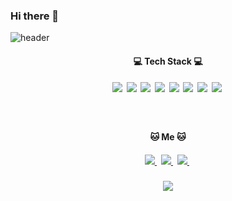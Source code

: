 ### Hi there 👋

<!--
**alswn1/alswn1** is a ✨ _special_ ✨ repository because its `README.md` (this file) appears on your GitHub profile.

Here are some ideas to get you started:

- 🔭 I’m currently working on ...
- 🌱 I’m currently learning ...
- 👯 I’m looking to collaborate on ...
- 🤔 I’m looking for help with ...
- 💬 Ask me about ...
- 📫 How to reach me: ...
- 😄 Pronouns: ...
- ⚡ Fun fact: ...
-->
![header](https://capsule-render.vercel.app/api?type=waving&color=random&height=300&section=header&text=MinjuKwon&fontSize=90)

<h4 align="center">💻 Tech Stack 💻</h4>
<h5 align="center">
  <img src="https://img.shields.io/badge/Android-3DDC84?style=flat-square&logo=Android&logoColor=white"/></a>&nbsp
  <img src="https://img.shields.io/badge/Python-3776AB?style=flat-square&logo=Python&logoColor=white"/></a>&nbsp
  <img src="https://img.shields.io/badge/HTML5-E34F26?style=flat-square&logo=HTML5&logoColor=white"/></a>&nbsp 
  <img src="https://img.shields.io/badge/CSS3-1572B6?style=flat-square&logo=CSS3&logoColor=white"/></a>&nbsp 
  <img src="https://img.shields.io/badge/JavaScript-F7DF1E?style=flat-square&logo=JavaScript&logoColor=white"/></a>&nbsp 
  <img src="https://img.shields.io/badge/jQuery-0769AD?style=flat-square&logo=jQuery&logoColor=white"/></a>&nbsp 
  <img src="https://img.shields.io/badge/JSON-000000?style=flat-square&logo=JSON&logoColor=white"/></a>&nbsp
  <img src="https://img.shields.io/badge/MySQL-4479A1?style=flat-square&logo=MySQL&logoColor=white"/></a>&nbsp
</h5>

<br/>

<h4 align="center">🐱 Me 🐱</h4>
<h5 align="center">
  <a href="https://github.com/alswn1">
    <img src="https://img.shields.io/badge/GitHub-181717?style=flat-square&logo=Github&logoColor=white"/>
  </a>&nbsp
  <a href="https://www.instagram.com/jade__bead/">
    <img src="https://img.shields.io/badge/Instagram-E4405F?style=flat-square&logo=Instagram&logoColor=white"/>
  </a>&nbsp
  <a href="mailto:alswn5790@gmail.com">
    <img src="https://img.shields.io/badge/Gmail-EA4335?style=flat-square&logo=Gmail&logoColor=white"/>
  </a>&nbsp
</h5>

<p align="center"><a href="https://hits.seeyoufarm.com"><img src="https://hits.seeyoufarm.com/api/count/incr/badge.svg?url=https%3A%2F%2Fgithub.com%2Falswn1%2F&count_bg=%23D9E5FF&title_bg=%23D3D3D3&icon=github.svg&icon_color=%239E9E9E&title=Hits&edge_flat=false"/></a></p>
